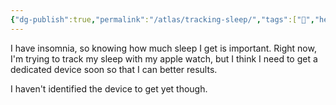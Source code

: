 ```yaml
---
{"dg-publish":true,"permalink":"/atlas/tracking-sleep/","tags":["🌱","health","biofeedback"],"updated":"2024-11-07T16:07:25.147-08:00"}
---
```


I have insomnia, so knowing how much sleep I get is important. Right now, I'm trying to track my sleep with my apple watch, but I think I need to get a dedicated device soon so that I can better results.

I haven't identified the device to get yet though.
